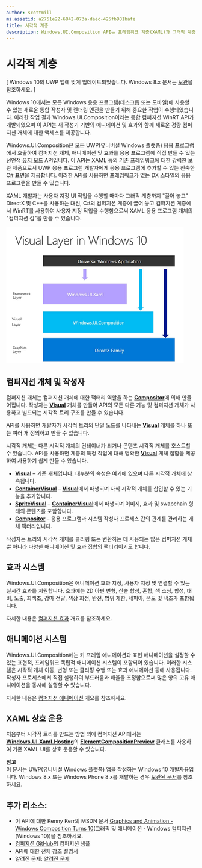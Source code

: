 ```yaml
---
author: scottmill
ms.assetid: a2751e22-6842-073a-daec-425fb981bafe
title: 시각적 계층
description: Windows.UI.Composition API는 프레임워크 계층(XAML)과 그래픽 계층(DirectX) 간의 컴퍼지션 계층에 대한 액세스를 제공합니다.
---
```

# 시각적 계층

\[ Windows 10의 UWP 앱에 맞게 업데이트되었습니다. Windows 8.x 문서는 [보관](http://go.microsoft.com/fwlink/p/?linkid=619132)을 참조하세요. \]

Windows 10에서는 모든 Windows 응용 프로그램(데스크톱 또는 모바일)에 사용할 수 있는 새로운 통합 작성자 및 렌더링 엔진을 만들기 위해 중요한 작업이 수행되었습니다. 이러한 작업 결과 Windows.UI.Composition이라는 통합 컴퍼지션 WinRT API가 개발되었으며 이 API는 새 작성기 기반의 애니메이션 및 효과와 함께 새로운 경량 컴퍼지션 개체에 대한 액세스를 제공합니다.

Windows.UI.Composition은 모든 UWP(유니버설 Windows 플랫폼) 응용 프로그램에서 호출하여 컴퍼지션 개체, 애니메이션 및 효과를 응용 프로그램에 직접 만들 수 있는 선언적 [유지 모드](https://msdn.microsoft.com/library/windows/desktop/ff684178.aspx) API입니다. 이 API는 XAML 등의 기존 프레임워크에 대한 강력한 보완 제품으로서 UWP 응용 프로그램 개발자에게 응용 프로그램에 추가할 수 있는 친숙한 C# 표면을 제공합니다. 이러한 API를 사용하면 프레임워크가 없는 DX 스타일의 응용 프로그램을 만들 수 있습니다.

XAML 개발자는 사용자 지정 UI 작업을 수행할 때마다 그래픽 계층까지 "끌어 놓고" DirectX 및 C++를 사용하는 대신, C#의 컴퍼지션 계층에 끌어 놓고 컴퍼지션 계층에서 WinRT를 사용하여 사용자 지정 작업을 수행함으로써 XAML 응용 프로그램 개체의 "컴퍼지션 섬"을 만들 수 있습니다.

![](images/layers-win-ui-composition.png)
## <span id="Composition_Objects_and_The_Compositor"></span><span id="composition_objects_and_the_compositor"></span><span id="COMPOSITION_OBJECTS_AND_THE_COMPOSITOR"></span>컴퍼지션 개체 및 작성자

컴퍼지션 개체는 컴퍼지션 개체에 대한 팩터리 역할을 하는 [**Compositor**](https://msdn.microsoft.com/library/windows/apps/Dn706789)에 의해 만들어집니다. 작성자는 [**Visual**](https://msdn.microsoft.com/library/windows/apps/Dn706858) 개체를 만들어 API의 모든 다른 기능 및 컴퍼지션 개체가 사용하고 빌드되는 시각적 트리 구조를 만들 수 있습니다.

API를 사용하면 개발자가 시각적 트리의 단일 노드를 나타내는 [**Visual**](https://msdn.microsoft.com/library/windows/apps/Dn706858) 개체를 하나 또는 여러 개 정의하고 만들 수 있습니다.

시각적 개체는 다른 시각적 개체의 컨테이너가 되거나 콘텐츠 시각적 개체를 호스트할 수 있습니다. API를 사용하면 계층의 특정 작업에 대해 명확한 [**Visual**](https://msdn.microsoft.com/library/windows/apps/Dn706858) 개체 집합을 제공하여 사용하기 쉽게 만들 수 있습니다.

-   [
            **Visual**](https://msdn.microsoft.com/library/windows/apps/Dn706858) – 기준 개체입니다. 대부분의 속성은 여기에 있으며 다른 시각적 개체에 상속됩니다.
-   [
            **ContainerVisual**](https://msdn.microsoft.com/library/windows/apps/Dn706810) – [**Visual**](https://msdn.microsoft.com/library/windows/apps/Dn706858)에서 파생되며 자식 시각적 개체를 삽입할 수 있는 기능을 추가합니다.
-   [
            **SpriteVisual**](https://msdn.microsoft.com/library/windows/apps/Mt589433) – [**ContainerVisual**](https://msdn.microsoft.com/library/windows/apps/Dn706810)에서 파생되며 이미지, 효과 및 swapchain 형태의 콘텐츠를 포함합니다.
-   [
            **Compositor**](https://msdn.microsoft.com/library/windows/apps/Dn706789) – 응용 프로그램과 시스템 작성자 프로세스 간의 관계를 관리하는 개체 팩터리입니다.

작성자는 트리의 시각적 개체를 클리핑 또는 변환하는 데 사용되는 많은 컴퍼지션 개체뿐 아니라 다양한 애니메이션 및 효과 집합의 팩터리이기도 합니다.

## <span id="Effects_System"></span><span id="effects_system"></span><span id="EFFECTS_SYSTEM"></span>효과 시스템

Windows.UI.Composition은 애니메이션 효과 지정, 사용자 지정 및 연결할 수 있는 실시간 효과를 지원합니다. 효과에는 2D 아핀 변형, 산술 합성, 혼합, 색 소싱, 합성, 대비, 노출, 회색조, 감마 전달, 색상 회전, 반전, 범위 제한, 세피아, 온도 및 색조가 포함됩니다.

자세한 내용은 [컴퍼지션 효과](composition-effects.md) 개요를 참조하세요.

## <span id="Animation_System"></span><span id="animation_system"></span><span id="ANIMATION_SYSTEM"></span>애니메이션 시스템

Windows.UI.Composition에는 키 프레임 애니메이션과 표현 애니메이션을 설정할 수 있는 표현적, 프레임워크 독립적 애니메이션 시스템이 포함되어 있습니다. 이러한 시스템은 시각적 개체 이동, 변형 또는 클리핑 수행 또는 효과 애니메이션 등에 사용됩니다. 작성자 프로세스에서 직접 실행하여 부드러움과 배율을 조정함으로써 많은 양의 고유 애니메이션을 동시에 실행할 수 있습니다.

자세한 내용은 [컴퍼지션 애니메이션](composition-animation.md) 개요를 참조하세요.

## <span id="XAML_Interoperation"></span><span id="xaml_interoperation"></span><span id="XAML_INTEROPERATION"></span>XAML 상호 운용

처음부터 시각적 트리를 만드는 방법 외에 컴퍼지션 API에서는 [**Windows.UI.Xaml.Hosting**](https://msdn.microsoft.com/library/windows/apps/Hh701908)의 [**ElementCompositionPreview**](https://msdn.microsoft.com/library/windows/apps/Mt608976) 클래스를 사용하여 기존 XAML UI를 상호 운용할 수 있습니다.


**참고**  
이 문서는 UWP(유니버설 Windows 플랫폼) 앱을 작성하는 Windows 10 개발자용입니다. Windows 8.x 또는 Windows Phone 8.x를 개발하는 경우 [보관된 문서](http://go.microsoft.com/fwlink/p/?linkid=619132)를 참조하세요.

 

## <span id="Additional_Resources_"></span><span id="additional_resources_"></span><span id="ADDITIONAL_RESOURCES_"></span>추가 리소스:

-   이 API에 대한 Kenny Kerr의 MSDN 문서 [Graphics and Animation - Windows Composition Turns 10](https://msdn.microsoft.com/magazine/mt590968)(그래픽 및 애니메이션 - Windows 컴퍼지션(Windows 10))을 참조하세요.
-   [컴퍼지션 GitHub](https://github.com/Microsoft/composition)의 컴퍼지션 샘플
-   API에 대한 전체 참조 설명서
-   알려진 문제: [알려진 문제](https://social.msdn.microsoft.com/Forums/en-US/home?forum=Win10SDKToolsIssues)

 

 






<!--HONumber=May16_HO2-->


